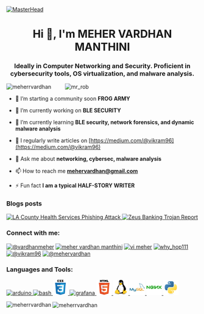 [![MasterHead](https://user-images.githubusercontent.com/74038190/225813708-98b745f2-7d22-48cf-9150-083f1b00d6c9.gif)](https://MeherRRVardhan.io)
<h1 align="center">Hi 👋, I'm MEHER VARDHAN MANTHINI</h1>
<h3 align="center">Ideally in Computer Networking and Security. Proficient in cybersecurity tools, OS virtualization, and malware analysis.</h3>
<img align = "right" alt = "mr_rob" width = "350" src="https://giffiles.alphacoders.com/206/206730.gif">

<p align="left"> <img src="https://komarev.com/ghpvc/?username=meherrvardhan&label=Profile%20views&color=0e75b6&style=flat" alt="meherrvardhan" /> </p>

-  🐸 I’m starting a community soon **FROG ARMY**
  
- 🔭 I’m currently working on **BLE SECURITY**

- 🌱 I’m currently learning **BLE security, network forensics, and dynamic malware analysis**

- 📝 I regularly write articles on [https://medium.com/@vikram96](https://medium.com/@vikram96)

- 💬 Ask me about **networking, cybersec, malware analysis**

- 📫 How to reach me **mehervardhan@gmail.com**

- ⚡ Fun fact **I am a typical HALF-STORY WRITER**

### Blogs posts
<!-- BLOG-POST-LIST:START -->
<a href="https://medium.com/@vikram96/la-county-health-services-patients-data-exposed-in-phishing-attack-f3b0ea229d42">
    <img src="https://miro.medium.com/v2/resize:fit:828/format:webp/1*VhCAudLNolGFcaMH2EKAwg.png" alt="LA County Health Services Phishing Attack" style="width: 400px;">
</a>

<a href="https://medium.com/@vikram96/static-malware-analysis-of-zeus-banking-trojan-report-5951950ff8d2">
    <img src="https://miro.medium.com/v2/resize:fit:828/format:webp/0*XyMJflsvamR5Uap6" alt="Zeus Banking Trojan Report" style="width: 400px;">
</a>
<!-- BLOG-POST-LIST:END -->

<h3 align="left">Connect with me:</h3>
<p align="left">
<a href="https://twitter.com/@vardhanmeher" target="blank"><img align="center" src="https://raw.githubusercontent.com/rahuldkjain/github-profile-readme-generator/master/src/images/icons/Social/twitter.svg" alt="@vardhanmeher" height="30" width="40" /></a>
<a href="https://linkedin.com/in/meher vardhan manthini" target="blank"><img align="center" src="https://raw.githubusercontent.com/rahuldkjain/github-profile-readme-generator/master/src/images/icons/Social/linked-in-alt.svg" alt="meher vardhan manthini" height="30" width="40" /></a>
<a href="https://fb.com/vi meher" target="blank"><img align="center" src="https://raw.githubusercontent.com/rahuldkjain/github-profile-readme-generator/master/src/images/icons/Social/facebook.svg" alt="vi meher" height="30" width="40" /></a>
<a href="https://instagram.com/why_hop111" target="blank"><img align="center" src="https://raw.githubusercontent.com/rahuldkjain/github-profile-readme-generator/master/src/images/icons/Social/instagram.svg" alt="why_hop111" height="30" width="40" /></a>
<a href="https://medium.com/@vikram96" target="blank"><img align="center" src="https://raw.githubusercontent.com/rahuldkjain/github-profile-readme-generator/master/src/images/icons/Social/medium.svg" alt="@vikram96" height="30" width="40" /></a>
<a href="https://www.hackerrank.com/@mehervardhan" target="blank"><img align="center" src="https://raw.githubusercontent.com/rahuldkjain/github-profile-readme-generator/master/src/images/icons/Social/hackerrank.svg" alt="@mehervardhan" height="30" width="40" /></a>
</p>

<h3 align="left">Languages and Tools:</h3>
<p align="left"> <a href="https://www.arduino.cc/" target="_blank" rel="noreferrer"> <img src="https://cdn.worldvectorlogo.com/logos/arduino-1.svg" alt="arduino" width="40" height="40"/> </a> <a href="https://www.gnu.org/software/bash/" target="_blank" rel="noreferrer"> <img src="https://www.vectorlogo.zone/logos/gnu_bash/gnu_bash-icon.svg" alt="bash" width="40" height="40"/> </a> <a href="https://www.w3schools.com/css/" target="_blank" rel="noreferrer"> <img src="https://raw.githubusercontent.com/devicons/devicon/master/icons/css3/css3-original-wordmark.svg" alt="css3" width="40" height="40"/> </a> <a href="https://grafana.com" target="_blank" rel="noreferrer"> <img src="https://www.vectorlogo.zone/logos/grafana/grafana-icon.svg" alt="grafana" width="40" height="40"/> </a> <a href="https://www.w3.org/html/" target="_blank" rel="noreferrer"> <img src="https://raw.githubusercontent.com/devicons/devicon/master/icons/html5/html5-original-wordmark.svg" alt="html5" width="40" height="40"/> </a> <a href="https://www.linux.org/" target="_blank" rel="noreferrer"> <img src="https://raw.githubusercontent.com/devicons/devicon/master/icons/linux/linux-original.svg" alt="linux" width="40" height="40"/> </a> <a href="https://www.mysql.com/" target="_blank" rel="noreferrer"> <img src="https://raw.githubusercontent.com/devicons/devicon/master/icons/mysql/mysql-original-wordmark.svg" alt="mysql" width="40" height="40"/> </a> <a href="https://www.nginx.com" target="_blank" rel="noreferrer"> <img src="https://raw.githubusercontent.com/devicons/devicon/master/icons/nginx/nginx-original.svg" alt="nginx" width="40" height="40"/> </a> <a href="https://www.python.org" target="_blank" rel="noreferrer"> <img src="https://raw.githubusercontent.com/devicons/devicon/master/icons/python/python-original.svg" alt="python" width="40" height="40"/> </a> </p>

<p><img align="left" src="https://github-readme-stats.vercel.app/api/top-langs?username=meherrvardhan&show_icons=true&locale=en&layout=compact" alt="meherrvardhan" /></p>

<p>&nbsp;<img align="center" src="https://github-readme-stats.vercel.app/api?username=meherrvardhan&show_icons=true&locale=en" alt="meherrvardhan" /></p>
